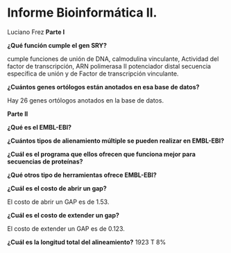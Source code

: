# Informe Bioinformática II.
Luciano Frez
**Parte I**

**¿Qué función cumple el gen SRY?**

cumple funciones de unión de DNA, calmodulina vinculante, Actividad del factor de transcripción, ARN polimerasa II potenciador distal secuencia específica de unión y de Factor de transcripción vinculante.


**¿Cuántos genes ortólogos están anotados en esa base de datos?**

Hay 26 genes ortólogos anotados en la base de datos.

**Parte II**

**¿Qué es el EMBL-EBI?**


**¿Cuántos tipos de alienamiento múltiple se pueden realizar en EMBL-EBI?**

**¿Cuál es el programa que ellos ofrecen que funciona mejor para secuencias de proteínas?**

**¿Qué otros tipo de herramientas ofrece EMBL-EBI?**

**¿Cuál es el costo de abrir un gap?**

El costo de abrir un GAP es de 1.53.


**¿Cuál es el costo de extender un gap?**

El costo de extender un GAP es de 0.123.


**¿Cuál es la longitud total del alineamiento?**
1923 T 8%


